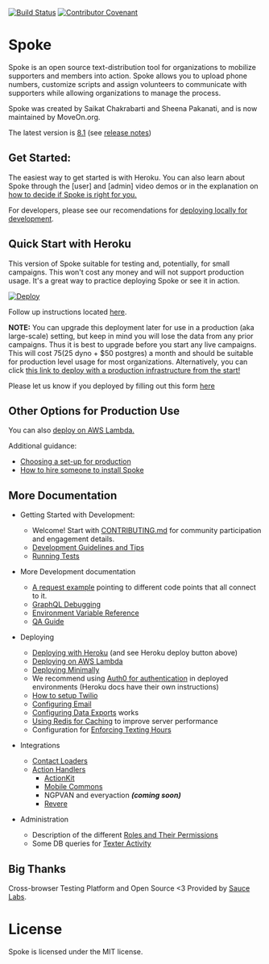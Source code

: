 [![Build Status](https://travis-ci.org/MoveOnOrg/Spoke.svg?branch=main)](https://travis-ci.org/MoveOnOrg/Spoke)
[![Contributor Covenant](https://img.shields.io/badge/Contributor%20Covenant-v1.4%20adopted-ff69b4.svg)](CODE_OF_CONDUCT.md)

# Spoke

Spoke is an open source text-distribution tool for organizations to mobilize supporters and members into action. Spoke allows you to upload phone numbers, customize scripts and assign volunteers to communicate with supporters while allowing organizations to manage the process.

Spoke was created by Saikat Chakrabarti and Sheena Pakanati, and is now maintained by MoveOn.org.

The latest version is [8.1](https://github.com/MoveOnOrg/Spoke/tree/v8.1) (see [release notes](https://github.com/MoveOnOrg/Spoke/blob/main/docs/RELEASE_NOTES.md#v81))



## Get Started:


The easiest way to get started is with Heroku.  You can also learn about Spoke through the [user] and [admin] video demos or in the explanation on [how to decide if Spoke is right for you.](/EXPLANATION_DECIDING_ON_SPOKE.md)

For developers, please see our recomendations for [deploying locally for development](/HOWTO_DEVELOPMENT_LOCAL_SETUP.md).



## Quick Start with Heroku
This version of Spoke suitable for testing and, potentially, for small campaigns. This won't cost any money and will not support production usage. It's a great way to practice deploying Spoke or see it in action.  

<a href="https://heroku.com/deploy?template=https://github.com/MoveOnOrg/Spoke/tree/v8.0">

  <img src="https://www.herokucdn.com/deploy/button.svg" alt="Deploy">
</a>

Follow up instructions located [here](https://github.com/MoveOnOrg/Spoke/blob/main/docs/HOWTO_HEROKU_DEPLOY.md).


**NOTE:** You can upgrade this deployment later for use in a production (aka large-scale) setting, but keep in mind you will lose the data from any prior campaigns.  Thus it is best to upgrade before you start any live campaigns.  This will cost $75 ($25 dyno + $50 postgres) a month and should be suitable for production level usage for most organizations. Alternatively, you can click [this link to deploy with a production infrastructure from the start!](https://heroku.com/deploy?template=https://github.com/MoveOnOrg/Spoke/tree/heroku-button-paid) 

Please let us know if you deployed by filling out this form [here](https://act.moveon.org/survey/tech/)


## Other Options for Production Use 

You can also [deploy on AWS Lambda.](https://github.com/MoveOnOrg/Spoke/blob/main/docs/DEPLOYING_AWS_LAMBDA.md) 

Additional guidance:
- [Choosing a set-up for production](/EXPLANATION_CHOOSE_A_SETUP.md)
- [How to hire someone to install Spoke](/HOWTO_HIRE_SOMEONE_TO_INSTALL_SPOKE.md)


## More Documentation

- Getting Started with Development:
  - Welcome! Start with [CONTRIBUTING.md](./CONTRIBUTING.md) for community participation and engagement details.
  - [Development Guidelines and Tips](https://github.com/MoveOnOrg/Spoke/blob/main/docs/EXPLANATION-development-guidelines.md)
  - [Running Tests](https://github.com/MoveOnOrg/Spoke/blob/main/docs/HOWTO-run_tests.md)
- More Development documentation

  - [A request example](https://github.com/MoveOnOrg/Spoke/blob/main/docs/EXPLANATION-request-example.md) pointing to different code points that all connect to it.
  - [GraphQL Debugging](https://github.com/MoveOnOrg/Spoke/blob/main/docs/GRAPHQL_DEBUG.md)
  - [Environment Variable Reference](https://github.com/MoveOnOrg/Spoke/blob/main/docs/REFERENCE-environment_variables.md)
  - [QA Guide](https://github.com/MoveOnOrg/Spoke/blob/main/docs/QA_GUIDE.md)

- Deploying

  - [Deploying with Heroku](https://github.com/MoveOnOrg/Spoke/blob/main/docs/HOWTO_HEROKU_DEPLOY.md) (and see Heroku deploy button above)
  - [Deploying on AWS Lambda](https://github.com/MoveOnOrg/Spoke/blob/main/docs/DEPLOYING_AWS_LAMBDA.md)
  - [Deploying Minimally](./docs/HOWTO_MINIMALIST_DEPLOY.md)
  - We recommend using [Auth0 for authentication](https://github.com/MoveOnOrg/Spoke/blob/main/docs/HOWTO-configure-auth0.md) in deployed environments (Heroku docs have their own instructions)
  - [How to setup Twilio](https://github.com/MoveOnOrg/Spoke/blob/main/docs/HOWTO_INTEGRATE_TWILIO.md)
  - [Configuring Email](https://github.com/MoveOnOrg/Spoke/blob/main/docs/EMAIL_CONFIGURATION.md)
  - [Configuring Data Exports](https://github.com/MoveOnOrg/Spoke/blob/main/docs/DATA_EXPORTING.md) works
  - [Using Redis for Caching](https://github.com/MoveOnOrg/Spoke/blob/main/docs/HOWTO_CONNECT_WITH_REDIS.md) to improve server performance
  - Configuration for [Enforcing Texting Hours](https://github.com/MoveOnOrg/Spoke/blob/main/docs/TEXTING-HOURS-ENFORCEMENT.md)

- Integrations
  - [Contact Loaders](https://github.com/MoveOnOrg/Spoke/blob/main/docs/HOWTO-use-contact-loaders.md)
  - [Action Handlers](https://github.com/MoveOnOrg/Spoke/blob/main/docs/HOWTO-use-action-handlers.md)
    - [ActionKit](https://github.com/MoveOnOrg/Spoke/blob/main/docs/HOWTO_INTEGRATE_WITH_ACTIONKIT.md)
    - [Mobile Commons](https://github.com/MoveOnOrg/Spoke/blob/main/docs/HOWTO_INTEGRATE_WITH_MOBILE_COMMONS.md)
    - NGPVAN and everyaction ***(coming soon)***
    - [Revere](https://github.com/MoveOnOrg/Spoke/blob/main/docs/HOWTO_INTEGRATE_WITH_REVERE.md)

- Administration
  - Description of the different [Roles and Their Permissions](https://github.com/MoveOnOrg/Spoke/blob/main/docs/ROLES_DESCRIPTION.md)
  - Some DB queries for [Texter Activity](https://github.com/MoveOnOrg/Spoke/blob/main/docs/TEXTER_ACTIVITY_QUERIES.md)


## Big Thanks

Cross-browser Testing Platform and Open Source <3 Provided by [Sauce Labs](https://saucelabs.com).

# License

Spoke is licensed under the MIT license.
